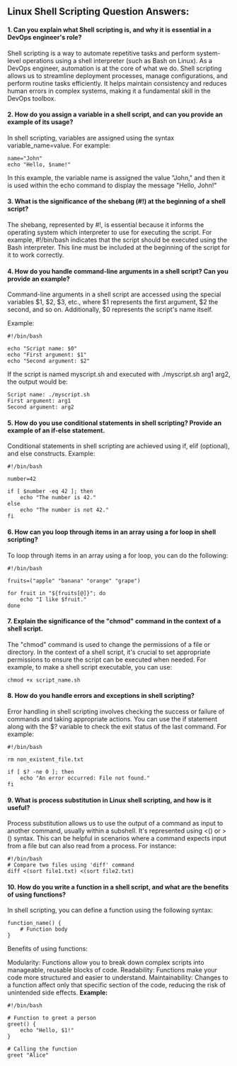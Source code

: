 ## Linux Shell Scripting Question Answers:

#### 1. Can you explain what Shell scripting is, and why it is essential in a DevOps engineer's role?

Shell scripting is a way to automate repetitive tasks and perform system-level operations using a shell interpreter (such as Bash on Linux). As a DevOps engineer, automation is at the core of what we do. Shell scripting allows us to streamline deployment processes, manage configurations, and perform routine tasks efficiently. It helps maintain consistency and reduces human errors in complex systems, making it a fundamental skill in the DevOps toolbox.

#### 2. How do you assign a variable in a shell script, and can you provide an example of its usage?

In shell scripting, variables are assigned using the syntax variable_name=value. For example:
```
name="John"
echo "Hello, $name!"
```
In this example, the variable name is assigned the value "John," and then it is used within the echo command to display the message "Hello, John!"

#### 3. What is the significance of the shebang (#!) at the beginning of a shell script?

The shebang, represented by #!, is essential because it informs the operating system which interpreter to use for executing the script. For example, #!/bin/bash indicates that the script should be executed using the Bash interpreter. This line must be included at the beginning of the script for it to work correctly.

#### 4. How do you handle command-line arguments in a shell script? Can you provide an example?

Command-line arguments in a shell script are accessed using the special variables $1, $2, $3, etc., where $1 represents the first argument, $2 the second, and so on. Additionally, $0 represents the script's name itself.

Example:
```
#!/bin/bash

echo "Script name: $0"
echo "First argument: $1"
echo "Second argument: $2"
```
If the script is named myscript.sh and executed with ./myscript.sh arg1 arg2, the output would be:

```
Script name: ./myscript.sh
First argument: arg1
Second argument: arg2
```
#### 5. How do you use conditional statements in shell scripting? Provide an example of an if-else statement.

Conditional statements in shell scripting are achieved using if, elif (optional), and else constructs. Example:
```
#!/bin/bash

number=42

if [ $number -eq 42 ]; then
    echo "The number is 42."
else
    echo "The number is not 42."
fi
```
#### 6. How can you loop through items in an array using a for loop in shell scripting?

To loop through items in an array using a for loop, you can do the following:
```
#!/bin/bash

fruits=("apple" "banana" "orange" "grape")

for fruit in "${fruits[@]}"; do
    echo "I like $fruit."
done
```
#### 7. Explain the significance of the "chmod" command in the context of a shell script.

The "chmod" command is used to change the permissions of a file or directory. In the context of a shell script, it's crucial to set appropriate permissions to ensure the script can be executed when needed. For example, to make a shell script executable, you can use:
```
chmod +x script_name.sh
```
#### 8. How do you handle errors and exceptions in shell scripting?

Error handling in shell scripting involves checking the success or failure of commands and taking appropriate actions. You can use the if statement along with the $? variable to check the exit status of the last command. For example:

```
#!/bin/bash

rm non_existent_file.txt

if [ $? -ne 0 ]; then
    echo "An error occurred: File not found."
fi
```

#### 9. What is process substitution in Linux shell scripting, and how is it useful?

Process substitution allows us to use the output of a command as input to another command, usually within a subshell. It's represented using <() or >() syntax. This can be helpful in scenarios where a command expects input from a file but can also read from a process. For instance:
```
#!/bin/bash
# Compare two files using 'diff' command
diff <(sort file1.txt) <(sort file2.txt)
```
#### 10. How do you write a function in a shell script, and what are the benefits of using functions?
In shell scripting, you can define a function using the following syntax:
```
function_name() {
    # Function body
}
```
Benefits of using functions:

Modularity: Functions allow you to break down complex scripts into manageable, reusable blocks of code.
Readability: Functions make your code more structured and easier to understand.
Maintainability: Changes to a function affect only that specific section of the code, reducing the risk of unintended side effects.
**Example:**
```
#!/bin/bash

# Function to greet a person
greet() {
    echo "Hello, $1!"
}

# Calling the function
greet "Alice"

```
